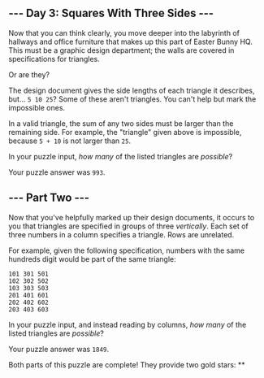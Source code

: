 --- Day 3: Squares With Three Sides ---
---------------------------------------

Now that you can think clearly, you move deeper into the labyrinth of
hallways and office furniture that makes up this part of Easter Bunny
HQ. This must be a graphic design department; the walls are covered in
specifications for triangles.

Or are they?

The design document gives the side lengths of each triangle it
describes, but... `5 10 25`? Some of these aren't triangles. You can't
help but mark the impossible ones.

In a valid triangle, the sum of any two sides must be larger than the
remaining side. For example, the "triangle" given above is impossible,
because `5 + 10` is not larger than `25`.

In your puzzle input, *how many* of the listed triangles are *possible*?

Your puzzle answer was `993`.

--- Part Two ---
----------------

Now that you've helpfully marked up their design documents, it occurs to
you that triangles are specified in groups of three *vertically*. Each
set of three numbers in a column specifies a triangle. Rows are
unrelated.

For example, given the following specification, numbers with the same
hundreds digit would be part of the same triangle:

    101 301 501
    102 302 502
    103 303 503
    201 401 601
    202 402 602
    203 403 603

In your puzzle input, and instead reading by columns, *how many* of the
listed triangles are *possible*?

Your puzzle answer was `1849`.

Both parts of this puzzle are complete! They provide two gold stars:
\*\*
